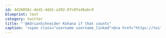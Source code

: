 ```yaml
---
id: 4d26058c-ded1-4dd1-a392-87c0fe46abc9
blueprint: text
category: twitter
title: "'@AdrianSchneider Kohana if that counts"
caption: '<span class="username username_linked">@<a href="https://twitter.com/AdrianSchneider" title="Adrian Schneider">AdrianSchneider</a></span> Kohana if that counts'
---
```

